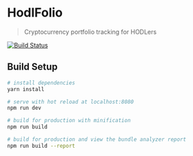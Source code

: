 # HodlFolio

> Cryptocurrency portfolio tracking for HODLers

[![Build Status](https://travis-ci.org/mariosvlad/hodlfolio.svg?branch=master)](https://travis-ci.org/mariosvlad/hodlfolio)

## Build Setup

``` bash
# install dependencies
yarn install

# serve with hot reload at localhost:8080
npm run dev

# build for production with minification
npm run build

# build for production and view the bundle analyzer report
npm run build --report
```
